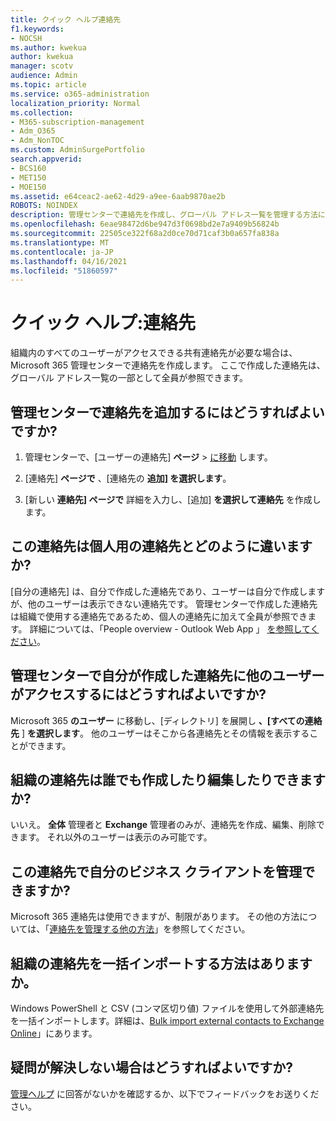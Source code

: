 ```yaml
---
title: クイック ヘルプ連絡先
f1.keywords:
- NOCSH
ms.author: kwekua
author: kwekua
manager: scotv
audience: Admin
ms.topic: article
ms.service: o365-administration
localization_priority: Normal
ms.collection:
- M365-subscription-management
- Adm_O365
- Adm_NonTOC
ms.custom: AdminSurgePortfolio
search.appverid:
- BCS160
- MET150
- MOE150
ms.assetid: e64ceac2-ae62-4d29-a9ee-6aab9870ae2b
ROBOTS: NOINDEX
description: 管理センターで連絡先を作成し、グローバル アドレス一覧を管理する方法について学習します。
ms.openlocfilehash: 6eae98472d6be947d3f0698bd2e7a9409b56824b
ms.sourcegitcommit: 22505ce322f68a2d0ce70d71caf3b0a657fa838a
ms.translationtype: MT
ms.contentlocale: ja-JP
ms.lasthandoff: 04/16/2021
ms.locfileid: "51860597"
---
```

# <a name="quick-help-contacts"></a>クイック ヘルプ:連絡先

組織内のすべてのユーザーがアクセスできる共有連絡先が必要な場合は、Microsoft 365 管理センターで連絡先を作成します。 ここで作成した連絡先は、グローバル アドレス一覧の一部として全員が参照できます。
  
## <a name="how-do-i-add-contacts-in-the-admin-center"></a>管理センターで連絡先を追加するにはどうすればよいですか?

1. 管理センターで、[ユーザーの連絡先] **ページ** \> <a href="https://go.microsoft.com/fwlink/p/?linkid=2053302" target="_blank">に移動</a> します。

2. [連絡先] **ページで** 、[連絡先の **追加] を選択します**。
  
3. [新しい **連絡先] ページで** 詳細を入力し、[追加] **を選択して連絡先** を作成します。
  
## <a name="how-are-these-contacts-different-from-my-contacts"></a>この連絡先は個人用の連絡先とどのように違いますか?

[自分の連絡先] は、自分で作成した連絡先であり、ユーザーは自分で作成しますが、他のユーザーは表示できない連絡先です。 管理センターで作成した連絡先は組織で使用する連絡先であるため、個人の連絡先に加えて全員が参照できます。 詳細については、「People overview - Outlook Web App 」 [を参照してください](https://support.microsoft.com/office/5fe173cf-e620-4f62-9bf6-da5041f651bf)。
  
## <a name="how-does-everyone-get-to-the-contacts-i-created-in-the-admin-center"></a>管理センターで自分が作成した連絡先に他のユーザーがアクセスするにはどうすればよいですか?

 Microsoft 365 **のユーザー** に移動し、[ディレクトリ] を展開し **、[すべての連絡先** ] **を選択します**。 他のユーザーはそこから各連絡先とその情報を表示することができます。
  
## <a name="can-anyone-create-and-edit-these-organizational-contacts"></a>組織の連絡先は誰でも作成したり編集したりできますか?

いいえ。 **全体** 管理者と **Exchange** 管理者のみが、連絡先を作成、編集、削除できます。 それ以外のユーザーは表示のみ可能です。
  
## <a name="can-i-use-this-to-manage-my-business-clients"></a>この連絡先で自分のビジネス クライアントを管理できますか?

Microsoft 365 連絡先は使用できますが、制限があります。 その他の方法については、「[連絡先を管理する他の方法](ways-to-manage-contacts.md)」を参照してください。
  
## <a name="how-do-i-bulk-import-organizational-contacts"></a>組織の連絡先を一括インポートする方法はありますか。

Windows PowerShell と CSV (コンマ区切り値) ファイルを使用して外部連絡先を一括インポートします。詳細は、[Bulk import external contacts to Exchange Online](../../compliance/bulk-import-external-contacts.md)」にあります。
  
## <a name="what-if-my-question-still-hasnt-been-answered"></a>疑問が解決しない場合はどうすればよいですか?

[管理ヘルプ](https://docs.microsoft.com/microsoft-365/admin/) に回答がないかを確認するか、以下でフィードバックをお送りください。